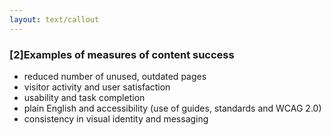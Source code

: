 ```yaml
---
layout: text/callout
---
```

### [2]Examples of measures of content success
- reduced number of unused, outdated pages
- visitor activity and user satisfaction
- usability and task completion
- plain English and accessibility (use of guides, standards and WCAG 2.0)
- consistency in visual identity and messaging

